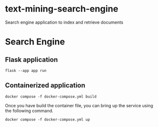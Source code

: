 # text-mining-search-engine
Search engine application to index and retrieve documents

# Search Engine
## Flask application
```
flask --app app run
```
## Containerized application
```
docker compose -f docker-compose.yml build
```
Once you have build the container file, you can bring up the service using the following command.
```
docker compose -f docker-compose.yml up
```